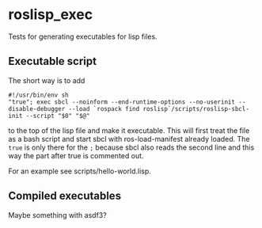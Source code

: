 roslisp_exec
===

Tests for generating executables for lisp files.

Executable script
---

The short way is to add 
```
#!/usr/bin/env sh
"true"; exec sbcl --noinform --end-runtime-options --no-userinit --disable-debugger --load `rospack find roslisp`/scripts/roslisp-sbcl-init --script "$0" "$@"
```
to the top of the lisp file and make it executable. This will first treat the file as a bash script and start sbcl with ros-load-manifest already loaded. The `true` is only there for the `;` because sbcl also reads the second line and this way the part after true is commented out.

For an example see scripts/hello-world.lisp.


Compiled executables
---

Maybe something with asdf3?
